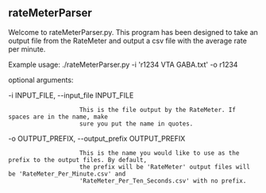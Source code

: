 ## rateMeterParser

Welcome to rateMeterParser.py. This program has been designed to take an output file from the RateMeter and output a csv file with the average rate per minute.

Example usage: ./rateMeterParser.py -i 'r1234 VTA GABA.txt' -o r1234

optional arguments:

  -i INPUT_FILE, --input_file INPUT_FILE

                        This is the file output by the RateMeter. If spaces are in the name, make
                        sure you put the name in quotes.

  -o OUTPUT_PREFIX, --output_prefix OUTPUT_PREFIX

                        This is the name you would like to use as the prefix to the output files. By default, 
                        the prefix will be 'RateMeter' output files will be 'RateMeter_Per_Minute.csv' and 
                        'RateMeter_Per_Ten_Seconds.csv' with no prefix.
